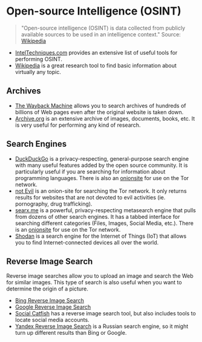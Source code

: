 # Open-source Intelligence (OSINT)

> "Open-source intelligence (OSINT) is data collected from publicly available sources to be used in an intelligence context." Source: [Wikipedia](https://en.wikipedia.org/wiki/OSINT#cite_note-1)

* [IntelTechniques.com](https://inteltechniques.com/links.html) provides an extensive list of useful tools for performing OSINT.
* [Wikipedia](https://www.wikipedia.org/) is a great research tool to find basic information about virtually any topic.

## Archives

* [The Wayback Machine](https://archive.org/web/) allows you to search archives of hundreds of billions of Web pages even after the original website is taken down.
* [Archive.org](https://archive.org/) is an extensive archive of images, documents, books, etc. It is very useful for performing any kind of research.

## Search Engines

* [DuckDuckGo](http://duckduckgo.org/) is a privacy-respecting, general-purpose search engine with many useful features added by the open source community. It is particularly useful if you are searching for information about programming languages. There is also an [onionsite](https://3g2upl4pq6kufc4m.onion/) for use on the Tor network.
* [not Evil](http://hss3uro2hsxfogfq.onion/) is an onion-site for searching the Tor network. It only returns results for websites that are not devoted to evil activities (ie. pornography, drug trafficking).
* [searx.me](https://searx.me/) is a powerful, privacy-respecting metasearch engine that pulls from dozens of other search engines. It has a tabbed interface for searching different categories (Files, Images, Social Media, etc.). There is an [onionsite](http://ulrn6sryqaifefld.onion/) for use on the Tor network.
* [Shodan](https://www.shodan.io/) is a search engine for the Internet of Things (IoT) that allows you to find Internet-connected devices all over the world.

## Reverse Image Search

Reverse image searches allow you to upload an image and search the Web for similar images. This type of search is also useful when you want to determine the origin of a picture.

* [Bing Reverse Image Search](https://www.bing.com/images)
* [Google Reverse Image Search](https://images.google.com/)
* [Social Catfish](https://socialcatfish.com/reverse-image-search/?=utm_medium=referral) has a reverse image search tool, but also includes tools to locate social media accounts.
* [Yandex Reverse Image Search](https://yandex.ru/images) is a Russian search engine, so it might turn up different results than Bing or Google.

